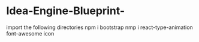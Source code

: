 # Idea-Engine-Blueprint-
import the following directories
npm i bootstrap
nmp i react-type-animation
font-awesome icon
